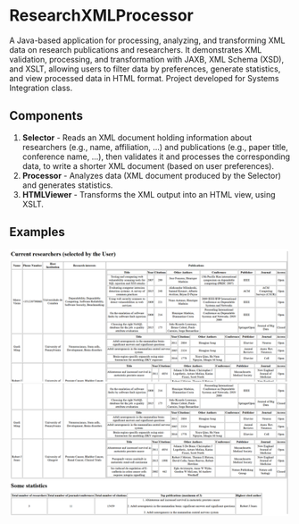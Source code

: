 # ResearchXMLProcessor

A Java-based application for processing, analyzing, and transforming XML data on research publications and researchers. 
It demonstrates XML validation, processing, and transformation with JAXB, XML Schema (XSD), and XSLT, allowing users to filter data by preferences, generate statistics, and view processed data in HTML format. 
Project developed for Systems Integration class.

## Components

1. **Selector** - Reads an XML document holding information about researchers (e.g., name, affiliation, ...) and publications (e.g., paper title, conference name, …), then validates it and processes the corresponding data, to write a shorter XML document (based on user preferences).
2. **Processor** - Analyzes data (XML document produced by the Selector) and generates statistics.
3. **HTMLViewer** - Transforms the XML output into an HTML view, using XSLT.

## Examples

<img src="images/img1.png" width="500"/>
<img src="images/img2.png" width="500"/>

